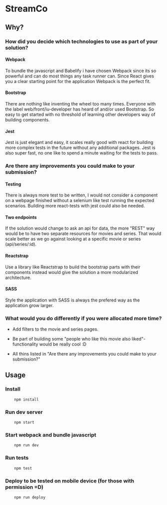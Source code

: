 
# StreamCo

## Why?

### How did you decide which technologies to use as part of your solution?

#### Webpack

To bundle the javascript and Babelify i have chosen Webpack since its so powerful and can do most
things any task runner can. Since React gives you a clear starting point for the application Webpack
is the perfect fit.

#### Bootstrap

There are nothing like inventing the wheel too many times. Everyone with the label web/front/iu-developer
has heard of and/or used Bootstrap. So easy to get started with no threshold of learning other developers
way of building components.

#### Jest

Jest is just elegant and easy, it scales really good with react for building more complex tests in the future
without any additional packages. Jest is also super fast, no one like to spend a minute waiting for the tests to pass.


### Are there any improvements you could make to your submission?

#### Testing

There is always more test to be written, I would not consider a component on a webpage finished without a selenium
like test running the expected scenarios. Building more react-tests with jest could also be needed.

#### Two endpoints

If the solution would change to ask an api for data, the more "REST" way would be to have two separate resources
for movies and series. That would scale better as we go against looking at a specific movie or series (api/series/:id).

#### Reactstrap

Use a library like Reactstrap to build the bootstrap parts with their components instead would give the solution
a more modularized architecture.

#### SASS

Style the application with SASS is always the prefered way as the application grow larger.


### What would you do differently if you were allocated more time?

* Add filters to the movie and series pages.

* Be part of building some "people who like this movie also liked"-functionality would be really cool :D

* All thins listed in "Are there any improvements you could make to your submission?"


## Usage

### Install

```console
    npm install
```

### Run dev server

```console
    npm start
```
### Start webpack and bundle javascript

```console
    npm run dev
```

### Run tests

```console
    npm test
```

### Deploy to be tested on mobile device (for those with permission =D)

```console
    npm run deploy
```
